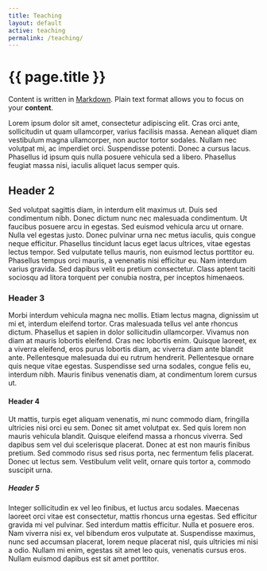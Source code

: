 ```yaml
---
title: Teaching
layout: default
active: teaching
permalink: /teaching/
---
```


# {{ page.title }}

Content is written in [Markdown](https://learnxinyminutes.com/docs/markdown/).
Plain text format allows you to focus on your **content**.



Lorem ipsum dolor sit amet, consectetur adipiscing elit. Cras orci ante, sollicitudin ut quam ullamcorper, varius facilisis massa. Aenean aliquet diam vestibulum magna ullamcorper, non auctor tortor sodales. Nullam nec volutpat mi, ac imperdiet orci. Suspendisse potenti. Donec a cursus lacus. Phasellus id ipsum quis nulla posuere vehicula sed a libero. Phasellus feugiat massa nisi, iaculis aliquet lacus semper quis.

## Header 2

Sed volutpat sagittis diam, in interdum elit maximus ut. Duis sed condimentum nibh. Donec dictum nunc nec malesuada condimentum. Ut faucibus posuere arcu in egestas. Sed euismod vehicula arcu ut ornare. Nulla vel egestas justo. Donec pulvinar urna nec metus iaculis, quis congue neque efficitur. Phasellus tincidunt lacus eget lacus ultrices, vitae egestas lectus tempor. Sed vulputate tellus mauris, non euismod lectus porttitor eu. Phasellus tempus orci mauris, a venenatis nisi efficitur eu. Nam interdum varius gravida. Sed dapibus velit eu pretium consectetur. Class aptent taciti sociosqu ad litora torquent per conubia nostra, per inceptos himenaeos.

### Header 3

Morbi interdum vehicula magna nec mollis. Etiam lectus magna, dignissim ut mi et, interdum eleifend tortor. Cras malesuada tellus vel ante rhoncus dictum. Phasellus et sapien in dolor sollicitudin ullamcorper. Vivamus non diam at mauris lobortis eleifend. Cras nec lobortis enim. Quisque laoreet, ex a viverra eleifend, eros purus lobortis diam, ac viverra diam ante blandit ante. Pellentesque malesuada dui eu rutrum hendrerit. Pellentesque ornare quis neque vitae egestas. Suspendisse sed urna sodales, congue felis eu, interdum nibh. Mauris finibus venenatis diam, at condimentum lorem cursus ut.

#### Header 4

Ut mattis, turpis eget aliquam venenatis, mi nunc commodo diam, fringilla ultricies nisi orci eu sem. Donec sit amet volutpat ex. Sed quis lorem non mauris vehicula blandit. Quisque eleifend massa a rhoncus viverra. Sed dapibus sem vel dui scelerisque placerat. Donec at est non mauris finibus pretium. Sed commodo risus sed risus porta, nec fermentum felis placerat. Donec ut lectus sem. Vestibulum velit velit, ornare quis tortor a, commodo suscipit urna.

##### Header 5

Integer sollicitudin ex vel leo finibus, et luctus arcu sodales. Maecenas laoreet orci vitae est consectetur, mattis rhoncus urna egestas. Sed efficitur gravida mi vel pulvinar. Sed interdum mattis efficitur. Nulla et posuere eros. Nam viverra nisi ex, vel bibendum eros vulputate at. Suspendisse maximus, nunc sed accumsan placerat, lorem neque placerat nisl, quis ultricies mi nisi a odio. Nullam mi enim, egestas sit amet leo quis, venenatis cursus eros. Nullam euismod dapibus est sit amet porttitor. 

<!--
You can use HTML elements in Markdown, such as the comment element, and they won't
be affected by a markdown parser. However, if you create an HTML element in your
markdown file, you cannot use markdown syntax within that element's contents.
-->
